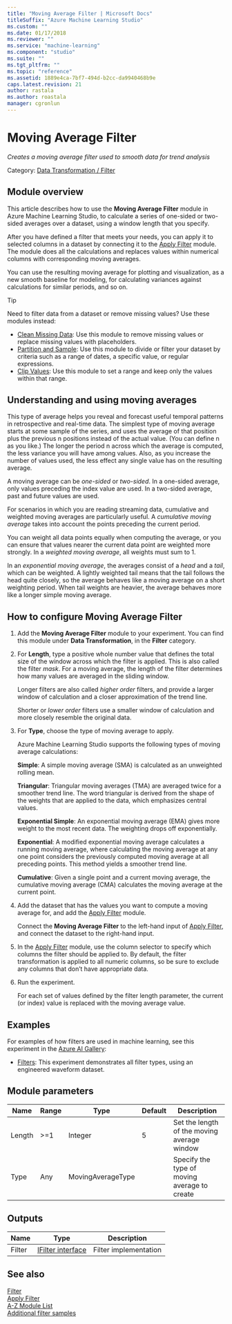 ```yaml
---
title: "Moving Average Filter | Microsoft Docs"
titleSuffix: "Azure Machine Learning Studio"
ms.custom: ""
ms.date: 01/17/2018
ms.reviewer: ""
ms.service: "machine-learning"
ms.component: "studio"
ms.suite: ""
ms.tgt_pltfrm: ""
ms.topic: "reference"
ms.assetid: 1889e4ca-7bf7-494d-b2cc-da9940468b9e
caps.latest.revision: 21
author: rastala
ms.author: roastala
manager: cgronlun
---
```

# Moving Average Filter
*Creates a moving average filter used to smooth data for trend analysis*  
  
 Category: [Data Transformation / Filter](data-transformation-filter.md)  
  
## Module overview

This article describes how to use the **Moving Average Filter** module in Azure Machine Learning Studio, to calculate a series of one-sided or two-sided averages over a dataset, using a window length that you specify.  
  
After you have defined a filter that meets your needs, you can apply it to selected columns in a dataset by connecting it to the [Apply Filter](apply-filter.md) module. The module does all the calculations and replaces values within numerical columns with corresponding moving averages.  
  
You can use the resulting moving average for plotting and visualization, as a new smooth baseline for modeling, for calculating variances against calculations for similar periods, and so on.  

> [!TIP]
> Need to filter data from a dataset or remove missing values? Use these modules instead:  
> 
> - [Clean Missing Data](clean-missing-data.md): Use this module to remove missing values or replace missing values with placeholders.  
> - [Partition and Sample](partition-and-sample.md): Use this module to divide or filter your dataset by criteria such as a range of dates, a specific value, or regular expressions.  
> - [Clip Values](clip-values.md): Use this module to set a range and keep only the values within that range.

## Understanding and using moving averages

This type of average helps you reveal and forecast useful temporal patterns in retrospective and real-time data. The simplest type of moving average starts at some sample of the series, and uses the average of that position plus the previous n positions instead of the actual value. (You can define n as you like.) The longer the period n across which the average is computed, the less variance you will have among values. Also, as you increase the number of values used, the less effect any single value has on the resulting average.  

A moving average can be *one-sided* or *two-sided*. In a one-sided average, only values preceding the index value are used. In a two-sided average, past and future values are used.  

For scenarios in which you are reading streaming data, cumulative and weighted moving averages are particularly useful. A *cumulative moving average* takes into account the points preceding the current period.  

You can weight all data points equally when computing the average, or you can ensure that values nearer the current data point are weighted more strongly. In a *weighted moving average*, all weights must sum to 1.  

In an *exponential moving average*, the averages consist of a *head* and a *tail*, which can be weighted. A lightly weighted tail means that the tail follows the head quite closely, so the average behaves like a moving average on a short weighting period. When tail weights are heavier, the average behaves more like a longer simple moving average.  

## How to configure Moving Average Filter  

1.  Add the **Moving Average Filter** module to your experiment.  You can find this module under **Data Transformation**, in the **Filter** category.
  
2.  For **Length**, type a positive whole number value that defines the total size of the window across which the filter is applied. This is also called the filter *mask*. For a moving average, the length of the filter determines how many values are averaged in the sliding window.
  
     Longer filters are also called *higher order* filters, and provide a larger window of calculation and a closer approximation of the trend line.  
  
     Shorter or *lower order* filters use a smaller window of calculation and more closely resemble the original data.  
  
3.  For **Type**, choose the type of moving average to apply.  
  
    Azure Machine Learning Studio supports the following types of moving average calculations:  
  
     **Simple**: A simple moving average (SMA) is calculated as an unweighted rolling mean.  
  
     **Triangular**: Triangular moving averages (TMA) are averaged twice for a smoother trend line.  The word triangular is derived from the shape of the weights that are applied to the data, which emphasizes central values.  
  
     **Exponential Simple**: An exponential moving average (EMA) gives more weight to the most recent data. The weighting drops off exponentially.  
  
     **Exponential**: A modified exponential moving average calculates a running moving average, where calculating the moving average at any one point considers the previously computed moving average at all preceding points. This method yields a smoother trend line.  
  
     **Cumulative**:  Given a single point and a current moving average, the cumulative moving average (CMA) calculates the moving average at the current point.  
  
4.  Add the dataset that has the values you want to compute a moving average for, and add the [Apply Filter](apply-filter.md) module.  
  
     Connect the **Moving Average Filter** to the left-hand input of [Apply Filter](apply-filter.md), and connect the dataset to the right-hand input.  
  
5.  In the [Apply Filter](apply-filter.md) module, use the column selector to specify which columns the filter should be applied to. By default, the filter transformation is applied to all numeric columns, so be sure to exclude any columns that don’t have appropriate data.  
  
6.  Run the experiment.
  
     For each set of values defined by the filter length parameter, the current (or index) value is replaced with the moving average value.  
  
## Examples

For examples of how filters are used in machine learning, see this experiment in the [Azure AI Gallery](https://gallery.cortanaintelligence.com/):
  
-  [Filters](http://go.microsoft.com/fwlink/?LinkId=525732): This experiment demonstrates all filter types, using an engineered waveform dataset.

##  Module parameters
  
|Name|Range|Type|Default|Description|  
|----------|-----------|----------|-------------|-----------------|  
|Length|>=1|Integer|5|Set the length of the moving average window|  
|Type|Any|MovingAverageType||Specify the type of moving average to create|  
  
##  Outputs  
  
|Name|Type|Description|  
|----------|----------|-----------------|  
|Filter|[IFilter interface](ifilter-interface.md)|Filter implementation|  
  
## See also  
 [Filter](data-transformation-filter.md)   
 [Apply Filter](apply-filter.md)   
 [A-Z Module List](a-z-module-list.md)   
 [Additional filter samples](https://gallery.azureml.net/browse?s=moving%20average%20filter)